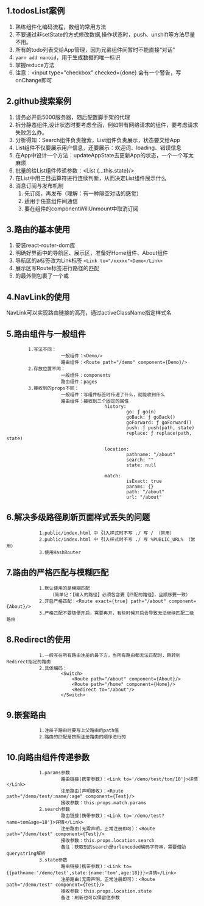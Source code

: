 ## 1.todosList案例

1. 熟练组件化编码流程，数组的常用方法
2. 不要通过非setState的方式修改数据,操作状态时，push、unshift等方法尽量不用。
3. 所有的todo列表交给App管理，因为兄弟组件间暂时不能直接“对话”
4. `yarn add nanoid`，用于生成数据的唯一标识
5. 掌握reduce方法
6. 注意：<input type="checkbox" checked={done} 会有一个警告，写onChange即可

## 2.github搜索案例

1. 请务必开启5000服务器，随后配置脚手架的代理
2. 拆分静态组件,设计状态时要考虑全面，例如带有网络请求的组件，要考虑请求失败怎么办。
3. 分析得知：Search组件负责搜索，List组件负责展示，状态要交给App
4. List组件不仅要展示用户信息，还要展示：欢迎词、loading、错误信息
5. 在App中设计一个方法：updateAppState去更新App的状态，一个一个写太麻烦
6. 批量的给List组件传递参数：<List {...this.state}/>
7. 在List中用三目运算符进行连续判断，从而决定List组件展示什么
8. 消息订阅与发布机制
    1. 先订阅，再发布（理解：有一种隔空对话的感觉）
    2. 适用于任意组件间通信
    3. 要在组件的componentWillUnmount中取消订阅

## 3.路由的基本使用

1. 安装react-router-dom库
2. 明确好界面中的导航区、展示区，准备好Home组件、About组件
3. 导航区的a标签改为Link标签 `<Link to="/xxxxx">Demo</Link>`
4. 展示区写Route标签进行路径的匹配
   <Route path='/xxxx' component={Demo}/>
5. <App>的最外侧包裹了一个<BrowserRouter>或<HashRouter>

## 4.NavLink的使用

NavLink可以实现路由链接的高亮，通过activeClassName指定样式名

## 5.路由组件与一般组件

			1.写法不同：
						一般组件：<Demo/>
						路由组件：<Route path="/demo" component={Demo}/>
			2.存放位置不同：
						一般组件：components
						路由组件：pages
			3.接收到的props不同：
						一般组件：写组件标签时传递了什么，就能收到什么
						路由组件：接收到三个固定的属性
										history:
												go: ƒ go(n)
												goBack: ƒ goBack()
												goForward: ƒ goForward()
												push: ƒ push(path, state)
												replace: ƒ replace(path, state)

										location:
												pathname: "/about"
												search: ""
												state: null

										match:
												isExact: true
												params: {}
												path: "/about"
												url: "/about"

## 6.解决多级路径刷新页面样式丢失的问题

				1.public/index.html 中 引入样式时不写 ./ 写 / （常用）
				2.public/index.html 中 引入样式时不写 ./ 写 %PUBLIC_URL% （常用）
				3.使用HashRouter

## 7.路由的严格匹配与模糊匹配

				1.默认使用的是模糊匹配
					（简单记：【输入的路径】必须包含要【匹配的路径】，且顺序要一致）
				2.开启严格匹配：<Route exact={true} path="/about" component={About}/>
				3.严格匹配不要随便开启，需要再开，有些时候开启会导致无法继续匹配二级路由

## 8.Redirect的使用

				1.一般写在所有路由注册的最下方，当所有路由都无法匹配时，跳转到Redirect指定的路由
				2.具体编码：
						<Switch>
							<Route path="/about" component={About}/>
							<Route path="/home" component={Home}/>
							<Redirect to="/about"/>
						</Switch>

## 9.嵌套路由

				1.注册子路由时要写上父路由的path值
				2.路由的匹配是按照注册路由的顺序进行的

## 10.向路由组件传递参数

				1.params参数
						路由链接(携带参数)：<Link to='/demo/test/tom/18'}>详情</Link>
						注册路由(声明接收)：<Route path="/demo/test/:name/:age" component={Test}/>
						接收参数：this.props.match.params
				2.search参数
						路由链接(携带参数)：<Link to='/demo/test?name=tom&age=18'}>详情</Link>
						注册路由(无需声明，正常注册即可)：<Route path="/demo/test" component={Test}/>
						接收参数：this.props.location.search
						备注：获取到的search是urlencoded编码字符串，需要借助querystring解析
				3.state参数
						路由链接(携带参数)：<Link to={{pathname:'/demo/test',state:{name:'tom',age:18}}}>详情</Link>
						注册路由(无需声明，正常注册即可)：<Route path="/demo/test" component={Test}/>
						接收参数：this.props.location.state
						备注：刷新也可以保留住参数
